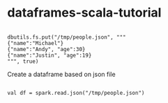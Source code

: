 # dataframes-scala-tutorial



<code>
dbutils.fs.put("/tmp/people.json", """
{"name":"Michael"}
{"name":"Andy", "age":30}
{"name":"Justin", "age":19}
""", true)
</code>

Create a dataframe based on json file

<code>
val df = spark.read.json("/tmp/people.json")
</code>

<code></code>
<code></code>
<code></code>
<code></code>
<code></code>
<code></code>
<code></code>
<code></code>
<code></code>
